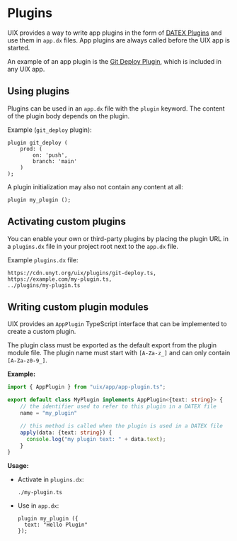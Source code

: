 # Plugins

UIX provides a way to write app plugins in the form of [DATEX Plugins](https://github.com/unyt-org/datex-specification) and use them in `app.dx` files.
App plugins are always called before the UIX app is started.

An example of an app plugin is the [Git Deploy Plugin](https://cdn.unyt.org/uix/plugins/git-deploy.ts), which is included in any UIX app.

## Using plugins

Plugins can be used in an `app.dx` file with the `plugin` keyword.
The content of the plugin body depends on the plugin.

Example (`git_deploy` plugin):
```datex
plugin git_deploy (
    prod: (
        on: 'push',
        branch: 'main'
    )
);
```

A plugin initialization may also not contain any content at all:
```datex
plugin my_plugin ();
```

## Activating custom plugins

You can enable your own or third-party plugins by placing the plugin URL in a `plugins.dx` file in your project root next to the `app.dx` file.

Example `plugins.dx` file:

```datex title="plugins.dx"
https://cdn.unyt.org/uix/plugins/git-deploy.ts,
https://example.com/my-plugin.ts,
../plugins/my-plugin.ts
```

## Writing custom plugin modules

UIX provides an `AppPlugin` TypeScript interface that can be implemented to create a custom plugin.

The plugin class must be exported as the default export from the plugin module file.
The plugin name must start with `[A-Za-z_]` and can only contain `[A-Za-z0-9_]`.

**Example:**

```ts title="my-plugin.ts"
import { AppPlugin } from "uix/app/app-plugin.ts";

export default class MyPlugin implements AppPlugin<{text: string}> {
    // the identifier used to refer to this plugin in a DATEX file 
    name = "my_plugin"

    // this method is called when the plugin is used in a DATEX file
    apply(data: {text: string}) {
      console.log("my plugin text: " + data.text);
    }
}
```

**Usage:**

* Activate in `plugins.dx`:
  ```datex
  ./my-plugin.ts 
  ```

* Use in `app.dx`:
  ```datex
  plugin my_plugin ({
    text: "Hello Plugin"
  });
  ```
